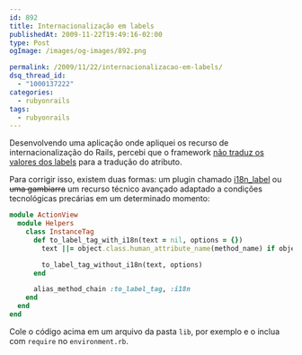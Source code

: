 ```yaml
---
id: 892
title: Internacionalização em labels
publishedAt: 2009-11-22T19:49:16-02:00
type: Post
ogImage: /images/og-images/892.png

permalink: /2009/11/22/internacionalizacao-em-labels/
dsq_thread_id:
  - "1000137222"
categories:
  - rubyonrails
tags:
  - rubyonrails
---
```

Desenvolvendo uma aplicação onde apliquei os recurso de internacionalização do Rails, percebi que o framework [não traduz os valores dos labels](https://rails.lighthouseapp.com/projects/8994/tickets/745-form-label-should-use-i18n) para a tradução do atributo.

Para corrigir isso, existem duas formas: um plugin chamado [i18n_label](http://github.com/iain/i18n_label) ou <s>uma gambiarra</s> um recurso técnico avançado adaptado a condições tecnológicas precárias em um determinado momento:

```ruby
module ActionView
  module Helpers
    class InstanceTag
      def to_label_tag_with_i18n(text = nil, options = {})
        text ||= object.class.human_attribute_name(method_name) if object.class.respond_to?(:human_attribute_name)

        to_label_tag_without_i18n(text, options)
      end

      alias_method_chain :to_label_tag, :i18n
    end
  end
end
```

Cole o código acima em um arquivo da pasta `lib`, por exemplo e o inclua com `require` no `environment.rb`.
